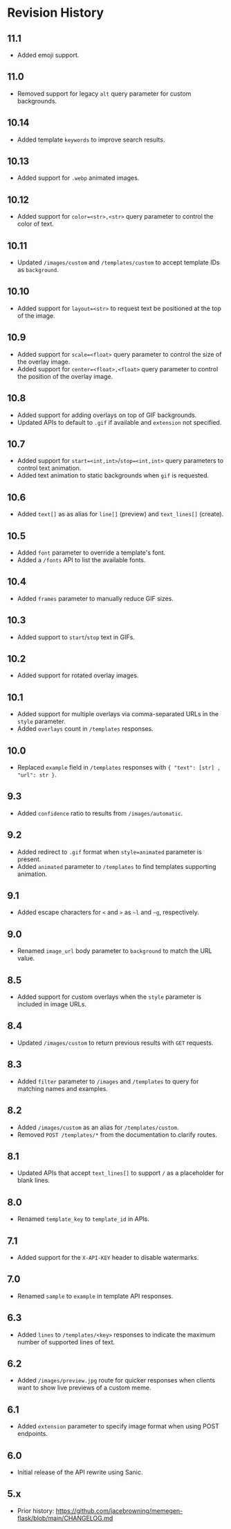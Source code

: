 # Revision History

## 11.1

- Added emoji support.

## 11.0

- Removed support for legacy `alt` query parameter for custom backgrounds.

## 10.14

- Added template `keywords` to improve search results.

## 10.13

- Added support for `.webp` animated images.

## 10.12

- Added support for `color=<str>,<str>` query parameter to control the color of text.

## 10.11

- Updated `/images/custom` and `/templates/custom` to accept template IDs as `background`.

## 10.10

- Added support for `layout=<str>` to request text be positioned at the top of the image.

## 10.9

- Added support for `scale=<float>` query parameter to control the size of the overlay image.
- Added support for `center=<float>,<float>` query parameter to control the position of the overlay image.

## 10.8

- Added support for adding overlays on top of GIF backgrounds.
- Updated APIs to default to `.gif` if available and `extension` not specified.

## 10.7

- Added support for `start=<int,int>`/`stop=<int,int>` query parameters to control text animation.
- Added text animation to static backgrounds when `gif` is requested.

## 10.6

- Added `text[]` as as alias for `line[]` (preview) and `text_lines[]` (create).

## 10.5

- Added `font` parameter to override a template's font.
- Added a `/fonts` API to list the available fonts.

## 10.4

- Added `frames` parameter to manually reduce GIF sizes.

## 10.3

- Added support to `start`/`stop` text in GIFs.

## 10.2

- Added support for rotated overlay images.

## 10.1

- Added support for multiple overlays via comma-separated URLs in the `style` parameter.
- Added `overlays` count in `/templates` responses.

## 10.0

- Replaced `example` field in `/templates` responses with `{ "text": [str] , "url": str }`.

## 9.3

- Added `confidence` ratio to results from `/images/automatic`.

## 9.2

- Added redirect to `.gif` format when `style=animated` parameter is present.
- Added `animated` parameter to `/templates` to find templates supporting animation.

## 9.1

- Added escape characters for `<` and `>` as `~l` and `~g`, respectively.

## 9.0

- Renamed `image_url` body parameter to `background` to match the URL value.

## 8.5

- Added support for custom overlays when the `style` parameter is included in image URLs.

## 8.4

- Updated `/images/custom` to return previous results with `GET` requests.

## 8.3

- Added `filter` parameter to `/images` and `/templates` to query for matching names and examples.

## 8.2

- Added `/images/custom` as an alias for `/templates/custom`.
- Removed `POST /templates/*` from the documentation to clarify routes.

## 8.1

- Updated APIs that accept `text_lines[]` to support `/` as a placeholder for blank lines.

## 8.0

- Renamed `template_key` to `template_id` in APIs.

## 7.1

- Added support for the `X-API-KEY` header to disable watermarks.

## 7.0

- Renamed `sample` to `example` in template API responses.

## 6.3

- Added `lines` to `/templates/<key>` responses to indicate the maximum number of supported lines of text.

## 6.2

- Added `/images/preview.jpg` route for quicker responses when clients want to show live previews of a custom meme.

## 6.1

- Added `extension` parameter to specify image format when using POST endpoints.

## 6.0

- Initial release of the API rewrite using Sanic.

## 5.x

- Prior history: https://github.com/jacebrowning/memegen-flask/blob/main/CHANGELOG.md
